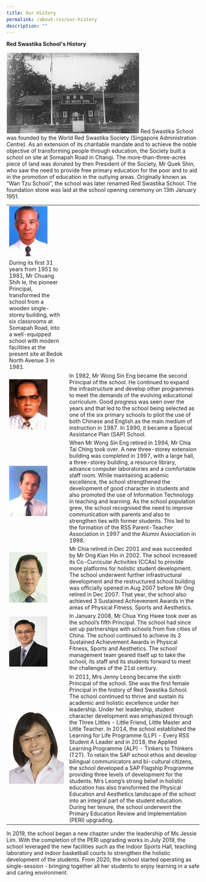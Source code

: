 ```yaml
---
title: Our History
permalink: /about-rss/our-history
description: ""
---
```

**Red Swastika School's History**

![](/images/RSS%20history.jpeg)
Red Swastika School was founded by the World Red Swastika Society (Singapore Administration Centre). As an extension of its charitable mandate and to achieve the noble objective of transforming people through education, the Society built a school on site at Somapah Road in Changi. The more-than-three-acres piece of land was donated by then President of the Society, Mr Quek Shin, who saw the need to provide free primary education for the poor and to aid in the promotion of education in the outlying areas. Originally known as “Wan Tzu School”, the school was later renamed Red Swastika School. The foundation stone was laid at the school opening ceremony on 13th January 1951.



|  | | 
| -------- | -------- | 
| ![principal 1](/images/former_chuang_shih_le.jpeg) | 
During its first 31 years from 1951 to 1981, Mr Chuang Shih Ie, the pioneer Principal, transformed the school from a wooden single-storey building, with six classrooms at Somapah Road, into a well-equipped school with modern facilities at the present site at Bedok North Avenue 3 in 1981.     |
| ![principal 2](/images/former_wong_sin_eng.jpeg)     | In 1982, Mr Wong Sin Eng became the second Principal of the school. He continued to expand the infrastructure and develop other programmes to meet the demands of the evolving educational curriculum. Good progress was seen over the years and that led to the school being selected as one of the six primary schools to pilot the use of both Chinese and English as the main medium of instruction in 1987. In 1990, it became a Special Assistance Plan (SAP) School.  |
| ![principal 3](/images/former_chia_tai_ching.jpeg)     | When Mr Wong Sin Eng retired in 1994, Mr Chia Tai Ching took over. A new three-storey extension building was completed in 1997, with a large hall, a three-storey building, a resource library, advance computer laboratories and a comfortable staff room. While maintaining academic excellence, the school strengthened the development of good character in students and also promoted the use of Information Technology in teaching and learning. As the school population grew, the school recognised the need to improve communication with parents and also to strengthen ties with former students. This led to the formation of the RSS Parent-Teacher Association in 1997 and the Alumni Association in 1998.     |
| ![principal 4](/images/former_ong_kian_hin.jpeg)     | Mr Chia retired in Dec 2001 and was succeeded by Mr Ong Kian Hin in 2002. The school increased its Co-Curricular Activities (CCAs) to provide more platforms for holistic student development. The school underwent further infrastructural development and the restructured school building was officially opened in Aug 2007 before Mr Ong retired in Dec 2007. That year, the school also achieved 3 Sustained Achievement Awards in the areas of Physical Fitness, Sports and Aesthetics.|
| ![principal 5](/images/chua_ying_hwee.jpeg)     | 	In January 2008, Mr Chua Ying Hwee took over as the school’s fifth Principal. The school had since set up partnerships with schools from five cities of China. The school continued to achieve its 3 Sustained Achievement Awards in Physical Fitness, Sports and Aesthetics. The school management team geared itself up to take the school, its staff and its students forward to meet the challenges of the 21st century.     |
| ![principal 6](/images/Mrs%20Jenny-Leong-small.jpeg)     | In 2011, Mrs Jenny Leong became the sixth Principal of the school. She was the first female Principal in the history of Red Swastika School. The school continued to thrive and sustain its academic and holistic excellence under her leadership. Under her leadership, student character development was emphasized through the Three Littles - Little Friend, Little Master and Little Teacher. In 2014, the school established the Learning for Life Programme (LLP) - Every RSS Student A Leader and in 2018, the Applied Learning Programme (ALP) - Tinkers to Thinkers (T2T). To retain the SAP school ethos and develop bilingual communicators and bi-cultural citizens, the school developed a SAP Flagship Programme providing three levels of development for the students. Mrs Leong’s strong belief in holistic education has also transformed the Physical Education and Aesthetics landscape of the school into an integral part of the student education. During her tenure, the school underwent the Primary Education Review and Implementation (PERl) upgrading.   |

In 2019, the school began a new chapter under the leadership of Ms Jessie Lim. With the completion of the PERI upgrading works in July 2019, the school leveraged the new facilities such as the Indoor Sports Hall, teaching laboratory and indoor basketball courts to strengthen the holistic development of the students. From 2020, the school started operating as single-session - bringing together all her students to enjoy learning in a safe and caring environment.
